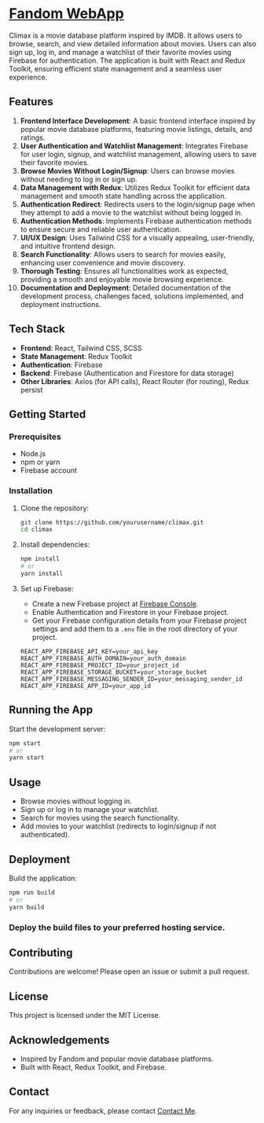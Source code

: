 # [Fandom WebApp](https://climaxweb.netlify.app/)

Climax is a movie database platform inspired by IMDB. It allows users to browse, search, and view detailed information about movies. Users can also sign up, log in, and manage a watchlist of their favorite movies using Firebase for authentication. The application is built with React and Redux Toolkit, ensuring efficient state management and a seamless user experience.

## Features

1. **Frontend Interface Development**: A basic frontend interface inspired by popular movie database platforms, featuring movie listings, details, and ratings.
2. **User Authentication and Watchlist Management**: Integrates Firebase for user login, signup, and watchlist management, allowing users to save their favorite movies.
3. **Browse Movies Without Login/Signup**: Users can browse movies without needing to log in or sign up.
4. **Data Management with Redux**: Utilizes Redux Toolkit for efficient data management and smooth state handling across the application.
5. **Authentication Redirect**: Redirects users to the login/signup page when they attempt to add a movie to the watchlist without being logged in.
6. **Authentication Methods**: Implements Firebase authentication methods to ensure secure and reliable user authentication.
7. **UI/UX Design**: Uses Tailwind CSS for a visually appealing, user-friendly, and intuitive frontend design.
8. **Search Functionality**: Allows users to search for movies easily, enhancing user convenience and movie discovery.
9. **Thorough Testing**: Ensures all functionalities work as expected, providing a smooth and enjoyable movie browsing experience.
10. **Documentation and Deployment**: Detailed documentation of the development process, challenges faced, solutions implemented, and deployment instructions.

## Tech Stack

- **Frontend**: React, Tailwind CSS, SCSS
- **State Management**: Redux Toolkit
- **Authentication**: Firebase
- **Backend**: Firebase (Authentication and Firestore for data storage)
- **Other Libraries**: Axios (for API calls), React Router (for routing), Redux persist 
## Getting Started

### Prerequisites

- Node.js
- npm or yarn
- Firebase account

### Installation

1. Clone the repository:

    ```bash
    git clone https://github.com/yourusername/climax.git
    cd climax
    ```

2. Install dependencies:

    ```bash
    npm install
    # or
    yarn install
    ```

3. Set up Firebase:

   - Create a new Firebase project at [Firebase Console](https://console.firebase.google.com/).
   - Enable Authentication and Firestore in your Firebase project.
   - Get your Firebase configuration details from your Firebase project settings and add them to a `.env` file in the root directory of your project.

   ```env
   REACT_APP_FIREBASE_API_KEY=your_api_key
   REACT_APP_FIREBASE_AUTH_DOMAIN=your_auth_domain
   REACT_APP_FIREBASE_PROJECT_ID=your_project_id
   REACT_APP_FIREBASE_STORAGE_BUCKET=your_storage_bucket
   REACT_APP_FIREBASE_MESSAGING_SENDER_ID=your_messaging_sender_id
   REACT_APP_FIREBASE_APP_ID=your_app_id

## Running the App

Start the development server:

```bash
npm start
# or
yarn start
```

## Usage

- Browse movies without logging in.
- Sign up or log in to manage your watchlist.
- Search for movies using the search functionality.
- Add movies to your watchlist (redirects to login/signup if not authenticated).

## Deployment

Build the application:

```bash
npm run build
# or
yarn build
```
### Deploy the build files to your preferred hosting service.

## Contributing

Contributions are welcome! Please open an issue or submit a pull request.

## License

This project is licensed under the MIT License.

## Acknowledgements

- Inspired by Fandom and popular movie database platforms.
- Built with React, Redux Toolkit, and Firebase.

## Contact

For any inquiries or feedback, please contact [Contact Me](subhrojoti20@gmail.com).
